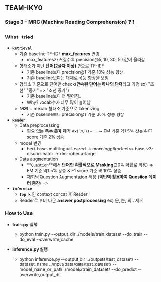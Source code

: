 ## TEAM-IKYO

### Stage 3 - MRC (Machine Reading Comprehension) :question: :exclamation:

### What I tried

- **`Retrieval`**
  - 기존 baseline TF-IDF **max_features** 변경
    - max_features가 커질수록 precision@5, 10, 30, 50 값이 올라감
  - 형태소가 아닌 **단어(2글자 이상)** 만으로 TF-IDF
    - 기존 baseline보다 precision@1 기준 10% 성능 향상
    - 기존 baseline보다는 대체로 성능 향상을 보임
  - 형태소 기준으로 단어만 check(**연속된 단어는 하나의 단어**라고 가정 ex) "조선" "중기" => "조선 중기")
    - 기존 baseline보다 더 떨어짐..
    - Why? vocab수가 너무 많이 늘어남
  - **`BM25`** + mecab 형태소 기준으로 tokenizing
    - 기존 baseline보다 precision@1 기준 30% 성능 향상
- **`Reader`**
  - Data preprocessing
    - 필요 없는 **특수 문자 제거** ex) \n, \s+ ... => EM 기준 약1.5% 상승 & F1 score 기준 2% 상승
  - model 변경
    - bert-base-multilingual-cased -> monologg/koelectra-base-v3-discriminator -> xlm-roberta-large
  - Data augmentation
    - **`Question`**에서 **단어만 확률적으로 Masking**(20% 확률로 적용) => EM 기준 약1.5% 상승 & F1 score 기준 약 10% 상승
    - 재희님 Question Augmentation 적용 (**역번역 활용하여 Question 데이터 증강**) => 
- **`Inference`**
  - **`Top k`** 인 context concat 후 Reader
  - Reader로 부터 나온 **answer postprocessing** ex) 은, 는, 의.. 제거

### How to Use

- **train.py 실행**
  - python train.py --output_dir ./models/train_dataset --do_train --do_eval --overwrite_cache

- **inference.py 실행**
  - python inference.py --output_dir ../outputs/test_dataset/ --dataset_name ../input/data/data/test_dataset/ --model_name_or_path ./models/train_dataset/ --do_predict --overwrite_output_dir
